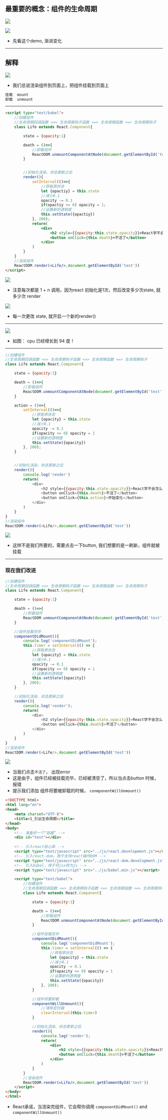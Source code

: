 ## 最重要的概念：组件的生命周期

![](img/2021-01-12-15-06-34.png)

![](img/2021-01-12-15-07-14.png)

- 先看这个demo, 渐进变化

---

## 解释


![](img/2021-01-12-15-11-25.png)


- 我们总说渲染组件到页面上，把组件挂载到页面上


```ruby
挂载  mount
卸载  unmount
```

---

```html
<script type="text/babel">
	//创建组件
	//生命周期回调函数 <=> 生命周期钩子函数 <=> 生命周期函数 <=> 生命周期钩子
	class Life extends React.Component{

		state = {opacity:1}

		death = ()=>{
			//卸载组件
			ReactDOM.unmountComponentAtNode(document.getElementById('test'))
		}


		//初始化渲染、状态更新之后
		render(){
			setInterval(()=>{
				//获取原状态
				let {opactiy} = this.state
				//减小0.1
				opacity -= 0.1
				if(opactiy <= 0) opacity = 1;
				//设置新的透明度
				this.setState({opactiy})
			}, 200);
			return(
				<div>
					<h2 style={{opacity:this.state.opacity}}>React学不会怎么办？</h2>
					<button onClick={this.death}>不活了</button>
				</div>
			)
		}
	}
	//渲染组件
	ReactDOM.render(<Life/>,document.getElementById('test'))
</script>
```


![](img/2021-01-12-15-35-47.png)

- 注意每次都是 1 + n 调用，因为react 初始化是1次，然后改变多少次state, 就多少次 render


![](img/2021-01-12-15-37-17.png)

- 每一次更改 state, 就开启一个新的render()

---

![](img/2021-01-12-15-41-42.png)

- 如图： cpu 已经增长到 94 度！

---

```js
//创建组件
//生命周期回调函数 <=> 生命周期钩子函数 <=> 生命周期函数 <=> 生命周期钩子
class Life extends React.Component{

	state = {opacity:1}

	death = ()=>{
		//卸载组件
		ReactDOM.unmountComponentAtNode(document.getElementById('test'))
	}

	action = ()=>{
		setInterval(()=>{
			//获取原状态
			let {opacity} = this.state
			//减小0.1
			opacity -= 0.1
			if(opacity <= 0) opacity = 1
			//设置新的透明度
			this.setState({opacity})
		}, 200);
	}


	//初始化渲染、状态更新之后
	render(){
		console.log('render')
		return(
			<div>
				<h2 style={{opacity:this.state.opacity}}>React学不会怎么办？</h2>
				<button onClick={this.death}>不活了</button>
				<button onClick={this.action}>开始变化</button>
			</div>
		)
	}
}
//渲染组件
ReactDOM.render(<Life/>,document.getElementById('test'))
```

![](img/2021-01-12-16-02-09.png)


- 这样不是我们所要的，需要点击一下button, 我们想要的是一刷新，组件就被挂载

---

### 现在我们改进

```js
//创建组件
//生命周期回调函数 <=> 生命周期钩子函数 <=> 生命周期函数 <=> 生命周期钩子
class Life extends React.Component{

	state = {opacity:1}

	death = ()=>{
		//卸载组件
		ReactDOM.unmountComponentAtNode(document.getElementById('test'))
	}

	//组件挂载完毕
	componentDidMount(){
		console.log('componentDidMount');
		this.timer = setInterval(() => {
			//获取原状态
			let {opacity} = this.state
			//减小0.1
			opacity -= 0.1
			if(opacity <= 0) opacity = 1
			//设置新的透明度
			this.setState({opacity})
		}, 200);
	}

	//初始化渲染、状态更新之后
	render(){
		console.log('render');
		return(
			<div>
				<h2 style={{opacity:this.state.opacity}}>React学不会怎么办？</h2>
				<button onClick={this.death}>不活了</button>
			</div>
		)
	}
}
//渲染组件
ReactDOM.render(<Life/>,document.getElementById('test'))
```

![](img/2021-01-12-16-14-39.png)

- 当我们点击`不活了`， 出现error
- 这是由于，组件已经被挂载完毕，已经被清空了，所以当点击button 时候，报错
- 提示我们添加 组件将要被卸载的时候， `conmponentWillUnmount()`



```html
<!DOCTYPE html>
<html lang="en">
<head>
	<meta charset="UTF-8">
	<title>1_引出生命周期</title>
</head>
<body>
	<!-- 准备好一个“容器” -->
	<div id="test"></div>
	
	<!-- 引入react核心库 -->
	<script type="text/javascript" src="../js/react.development.js"></script>
	<!-- 引入react-dom，用于支持react操作DOM -->
	<script type="text/javascript" src="../js/react-dom.development.js"></script>
	<!-- 引入babel，用于将jsx转为js -->
	<script type="text/javascript" src="../js/babel.min.js"></script>

	<script type="text/babel">
		//创建组件
		//生命周期回调函数 <=> 生命周期钩子函数 <=> 生命周期函数 <=> 生命周期钩子
		class Life extends React.Component{

			state = {opacity:1}

			death = ()=>{
				//卸载组件
				ReactDOM.unmountComponentAtNode(document.getElementById('test'))
			}

			//组件挂载完毕
			componentDidMount(){
				console.log('componentDidMount');
				this.timer = setInterval(() => {
					//获取原状态
					let {opacity} = this.state
					//减小0.1
					opacity -= 0.1
					if(opacity <= 0) opacity = 1
					//设置新的透明度
					this.setState({opacity})
				}, 200);
			}

			//组件将要卸载
			componentWillUnmount(){
				//清除定时器
				clearInterval(this.timer)
			}

			//初始化渲染、状态更新之后
			render(){
				console.log('render');
				return(
					<div>
						<h2 style={{opacity:this.state.opacity}}>React学不会怎么办？</h2>
						<button onClick={this.death}>不活了</button>
					</div>
				)
			}
		}
		//渲染组件
		ReactDOM.render(<Life/>,document.getElementById('test'))
	</script>
</body>
</html>
```


- React承诺，当渲染完组件，它会帮你调用 `componentDidMount()` and `componentWillUnmount()`




















